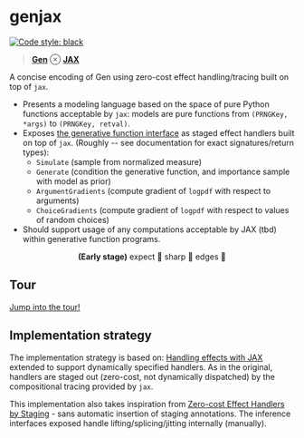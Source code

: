 # genjax

[![Code style: black](https://img.shields.io/badge/code%20style-black-000000.svg)](https://github.com/psf/black)

> [**Gen**](https://www.mct.dev/assets/mct-thesis.pdf) ⊗ [**JAX**](https://github.com/google/jax)

A concise encoding of Gen using zero-cost effect handling/tracing built on top of `jax`.

- Presents a modeling language based on the space of pure Python functions acceptable by `jax`: models are pure functions from `(PRNGKey, *args)` to `(PRNGKey, retval)`.
- Exposes [the generative function interface](https://www.gen.dev/stable/ref/gfi/) as staged effect handlers built on top of `jax`. (Roughly -- see documentation for exact signatures/return types):
  - `Simulate` (sample from normalized measure)
  - `Generate` (condition the generative function, and importance sample with model as prior)
  - `ArgumentGradients` (compute gradient of `logpdf` with respect to arguments)
  - `ChoiceGradients` (compute gradient of `logpdf` with respect to values of random choices)
- Should support usage of any computations acceptable by JAX (tbd) within generative function programs.

<div align="center">
<b>(Early stage)</b> expect 🔪 sharp 🔪 edges 🔪
</div>

## Tour

[Jump into the tour!](/tour.py)

## Implementation strategy

The implementation strategy is based on: [Handling effects with JAX](https://colab.research.google.com/drive/1HGs59anVC2AOsmt7C4v8yD6v8gZSJGm6#scrollTo=OHUTBFIiHJu3) extended to support dynamically specified handlers. As in the original, handlers are staged out (zero-cost, not dynamically dispatched) by the compositional tracing provided by `jax`.

This implementation also takes inspiration from [Zero-cost Effect Handlers by Staging](http://ps.informatik.uni-tuebingen.de/publications/schuster19zero.pdf) - sans automatic insertion of staging annotations. The inference interfaces exposed handle lifting/splicing/jitting internally (manually).
